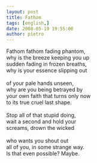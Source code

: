 ```yaml
---
layout: post
title: Fathom
tags: [english,]
date: 2008-05-19 19:55:00
author: pietro
---
```

Fathom fathom fading phantom,<br/>why is the breeze keeping you up<br/>sudden fading in frozen breaths,<br/>why is your essence slipping out<br/><br/>of your pale hands unseen,<br/>why are you being betrayed by<br/>your own faith that turns only now<br/>to its true cruel last shape.<br/><br/>Stop all of that stupid doing,<br/>wait a second and hold your<br/>screams, drown the wicked<br/><br/>who wants you shout out<br/>all of you, in some strange way.<br/>Is that even possible? Maybe.
